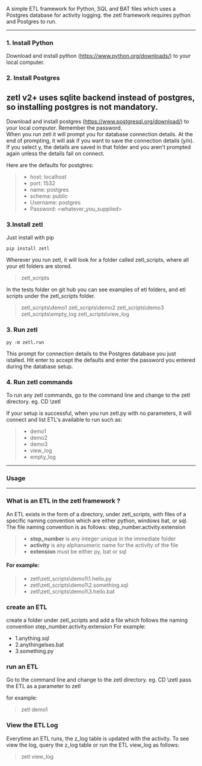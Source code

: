 A simple ETL framework for Python, SQL and BAT files which uses a Postgres database for activity logging.
the zetl framework requires python and Postgres to run.

---

### 1. Install Python

Download and install python (https://www.python.org/downloads/) to your local computer.

### 2. Install Postgres
## zetl v2+ uses sqlite backend instead of postgres, so installing postgres is not mandatory.

Download and install postgres (https://www.postgresql.org/download/) to your local computer.  Remember the password.  
When you run zetl it will prompt you for database connection details.  At the end of prompting, it will ask if you want
to save the connection details (y/n).  If you select y, the details are saved in that folder and you aren't prompted again
unless the details fail on connect. 

Here are the defaults for postgtres:

> - host: localhost
> - port: 1532
> - name: postgres
> - schema: public
> - Username: postgres  
> - Password: <whatever_you_supplied>

### 3.Install zetl 

Just install with pip

```
pip install zetl
```
  
Wherever you run zetl, it will look for a folder called zetl_scripts, where all your etl folders are stored.
  
> zetl_scripts

In the tests folder on git hub you can see examples of etl folders, and etl scripts under the zetl_scripts folder.

>
> zetl_scripts\demo1
> zetl_scripts\demo2
> zetl_scripts\demo3
> zetl_scripts\empty_log
> zetl_scripts\view_log
>


### 3. Run zetl

```
py -m zetl.run
```
  
This prompt for connection details to the Postgres database you just istalled. 
Hit enter to accept the defaults and enter the password you entered during the database setup.
  
 
### 4. Run zetl commands

To run any zetl commands, go to the command line and change to the zetl directory.  eg. CD \zetl

If your setup is successful, when you run zetl.py with no parameters, it will connect and list ETL's available to run such as:
  
> - demo1
> - demo2
> - demo3
> - view_log
> - empty_log

--- 

### Usage

--- 

### What is an ETL in the zetl framework ?

An ETL exists in the form of a directory, under zetl_scripts, with files of a specific naming convention which are either python, windows bat, or sql.  The file naming convention is as follows: step_number.activity.extension
  
> - **step_number** is any integer unique in the immediate folder
> - **activity** is any alphanumeric name for the activity of the file
> - **extension** must be either py, bat or sql

####  For example:
  
> - zetl\zetl_scripts\demo1\1.hello.py
> - zetl\zetl_scripts\demo1\2.something.sql
> - zetl\zetl_scripts\demo1\3.hello.bat

### create an ETL

create a folder under zetl_scripts and add a file which follows the naming convention step_number.activity.extension
For example:

- 1.anything.sql
- 2.anythingelses.bat
- 3.something.py

### run an ETL

Go to the command line and change to the zetl directory.  eg. CD \zetl
pass the ETL as a parameter to zetl

for example:

> zetl demo1

### View the ETL Log

Everytime an ETL runs, the z_log table is updated with the activity.  To see view the log, query the z_log table or run the ETL view_log as follows:

> zetl view_log

